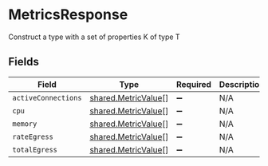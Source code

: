 # MetricsResponse

Construct a type with a set of properties K of type T


## Fields

| Field                                                             | Type                                                              | Required                                                          | Description                                                       |
| ----------------------------------------------------------------- | ----------------------------------------------------------------- | ----------------------------------------------------------------- | ----------------------------------------------------------------- |
| `activeConnections`                                               | [shared.MetricValue](../../../sdk/models/shared/metricvalue.md)[] | :heavy_minus_sign:                                                | N/A                                                               |
| `cpu`                                                             | [shared.MetricValue](../../../sdk/models/shared/metricvalue.md)[] | :heavy_minus_sign:                                                | N/A                                                               |
| `memory`                                                          | [shared.MetricValue](../../../sdk/models/shared/metricvalue.md)[] | :heavy_minus_sign:                                                | N/A                                                               |
| `rateEgress`                                                      | [shared.MetricValue](../../../sdk/models/shared/metricvalue.md)[] | :heavy_minus_sign:                                                | N/A                                                               |
| `totalEgress`                                                     | [shared.MetricValue](../../../sdk/models/shared/metricvalue.md)[] | :heavy_minus_sign:                                                | N/A                                                               |